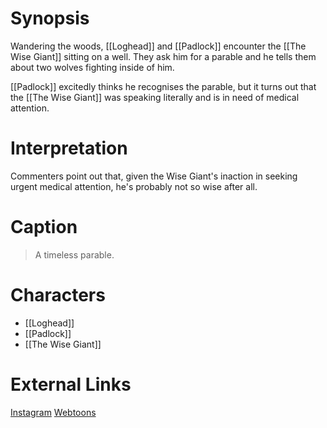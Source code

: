 # Synopsis
Wandering the woods, [[Loghead]] and [[Padlock]] encounter the [[The Wise Giant]] sitting on a well. They ask him for a parable and he tells them about two wolves fighting inside of him.

[[Padlock]] excitedly thinks he recognises the parable, but it turns out that the [[The Wise Giant]] was speaking literally and is in need of medical attention.

# Interpretation
Commenters point out that, given the Wise Giant's inaction in seeking urgent medical attention, he's probably not so wise after all.

# Caption
> A timeless parable.

# Characters
* [[Loghead]]
* [[Padlock]]
* [[The Wise Giant]]

# External Links
[Instagram](https://www.instagram.com/p/B2aRReajZes/?igshid=YmMyMTA2M2Y=)
[Webtoons](https://www.webtoons.com/en/challenge/twistwood-tales/2-the-wise-giant/viewer?title_no=344740&episode_no=2)